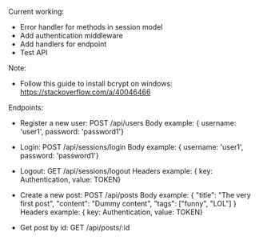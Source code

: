 Current working:

- Error handler for methods in session model
- Add authentication middleware
- Add handlers for endpoint
- Test API


Note:
- Follow this guide to install bcrypt on windows: https://stackoverflow.com/a/40046466

Endpoints:
- Register a new user: 
    POST /api/users
    Body example: { username: 'user1', password: 'password1'}
- Login:
    POST /api/sessions/login
    Body example: { username: 'user1', password: 'password1'}
- Logout:
    GET /api/sessions/logout
    Headers example: { key: Authentication, value: TOKEN}

- Create a new post:
    POST /api/posts
    Body example: { "title": "The very first post", "content": "Dummy content", "tags": ["funny", "LOL"] }
    Headers example: { key: Authentication, value: TOKEN}
- Get post by id:
    GET /api/posts/:id

